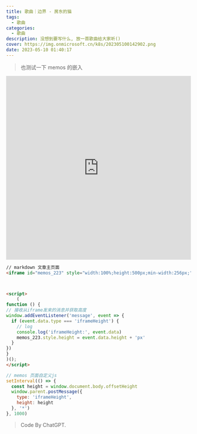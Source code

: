 ```yaml
---
title: 歌曲｜边界 - 房东的猫
tags:
  - 歌曲
categories:
  - 歌曲
description: 没想到要写什么, 放一首歌曲给大家听()
cover: https://img.onmicrosoft.cn/k8s/202305100142902.png
date: 2023-05-10 01:40:17
---
```


> 也测试一下 memos 的嵌入

<iframe id="memos_223" style="width:100%;height:500px;min-width:256px;" src="https://memos.onmicrosoft.cn/m/223/embed" frameBorder="0"></iframe>



<script>
    (
function () {
// 接收从iframe发来的消息并获取高度
window.addEventListener('message', event => {
  if (event.data.type === 'iframeHeight') {
    // log
    console.log('iframeHeight:', event.data)
    memos_223.style.height = event.data.height + 'px'
  }
})
}
)();
</script>



```html
// markdown 文章主页面
<iframe id="memos_223" style="width:100%;height:500px;min-width:256px;" src="https://memos.onmicrosoft.cn/m/223/embed" frameBorder="0"></iframe>



<script>
    (
function () {
// 接收从iframe发来的消息并获取高度
window.addEventListener('message', event => {
  if (event.data.type === 'iframeHeight') {
    // log
    console.log('iframeHeight:', event.data)
    memos_223.style.height = event.data.height + 'px'
  }
})
}
)();
</script>


```

```js
// memos 页面自定义js
setInterval(() => {
  const height = window.document.body.offsetHeight
  window.parent.postMessage({
    type: 'iframeHeight',
    height: height
  }, '*')
}, 1000)
```

> Code By ChatGPT.
